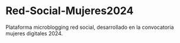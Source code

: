# Red-Social-Mujeres2024
Plataforma microblogging red social, desarrollado en la convocatoria mujeres digitales 2024.
